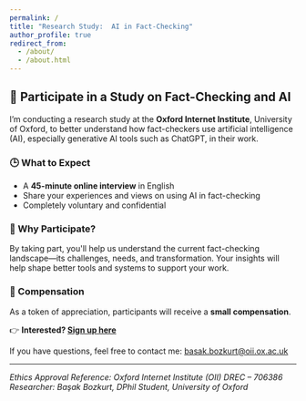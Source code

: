 ```yaml
---
permalink: /
title: "Research Study:  AI in Fact-Checking"
author_profile: true
redirect_from: 
  - /about/
  - /about.html
---
```

## 📣 Participate in a Study on Fact-Checking and AI

I’m conducting a research study at the **Oxford Internet Institute**, University of Oxford, to better understand how fact-checkers use artificial intelligence (AI), especially generative AI tools such as ChatGPT, in their work.

### 🕒 What to Expect
- A **45-minute online interview** in English  
- Share your experiences and views on using AI in fact-checking  
- Completely voluntary and confidential  

### 🎯 Why Participate?
By taking part, you'll help us understand the current fact-checking landscape—its challenges, needs, and transformation. Your insights will help shape better tools and systems to support your work.

### 🎁 Compensation
As a token of appreciation, participants will receive a **small compensation**.

👉 **Interested? [Sign up here](https://forms.office.com/e/CFx3KB5mzj)**

If you have questions, feel free to contact me: [basak.bozkurt@oii.ox.ac.uk](mailto:basak.bozkurt@oii.ox.ac.uk)

---

*Ethics Approval Reference: Oxford Internet Institute (OII) DREC – 706386*  
*Researcher: Başak Bozkurt, DPhil Student, University of Oxford*